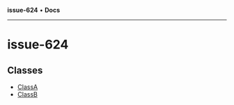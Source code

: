 **issue-624** • **Docs**

***

# issue-624

## Classes

- [ClassA](classes/ClassA.md)
- [ClassB](classes/ClassB.md)
